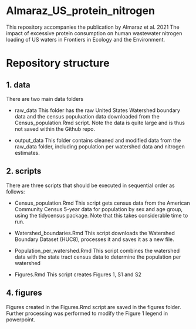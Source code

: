 # Almaraz_US_protein_nitrogen
This repository accompanies the publication by Almaraz et al. 2021 The impact of excessive protein consumption on human wastewater nitrogen loading of US waters in Frontiers in Ecology and the Environment.

# Repository structure

## 1. data

There are two main data folders

- raw_data
        This folder has the raw United States Watershed boundary data and the census populuation data downloaded from the Census_population.Rmd script. Note the data is quite large and is thus not saved within the Github repo.
        
        
 - output_data
        This folder contains cleaned and modified data from the raw_data folder, including population per watershed data and nitrogen estimates.

## 2. scripts

There are three scripts that should be executed in sequential order as follows:
 - Census_population.Rmd
        This script gets census data from the American Community Census 5-year data for population by sex and age group, using the tidycensus package. Note that this takes considerable time to run.
        
 - Watershed_boundaries.Rmd
        This script downloads the Watershed Boundary Dataset (HUC8), processes it and saves it as a new file.
        
 - Population_per_watershed.Rmd
         This script combines the watershed data with the state tract census data to determine the population per watershed
         
 - Figures.Rmd
          This script creates Figures 1, S1 and S2

## 4. figures

Figures created in the Figures.Rmd script are saved in the figures folder. Further processing was performed to modify the Figure 1 legend in powerpoint.

